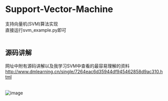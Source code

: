# Support-Vector-Machine
支持向量机(SVM)算法实现
<br>
直接运行svm_example.py即可<br>
<br>



源码讲解
------
网址中附有源码讲解以及我学习SVM中查看的最容易理解的资料
http://www.dmlearning.cn/single/7264eac6d35944df945462858d9ac310.html<br>
<br>
<br>
![image](http://182.61.40.118/image/20171227/1514356527817099104.png)
